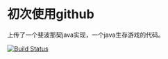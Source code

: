 # 初次使用github

上传了一个斐波那契java实现，一个java生存游戏的代码。

[![Build Status](https://travis-ci.org/F21HGG/fh_se1.svg?branch=master)](https://travis-ci.org/F21HGG/fh_se1)
